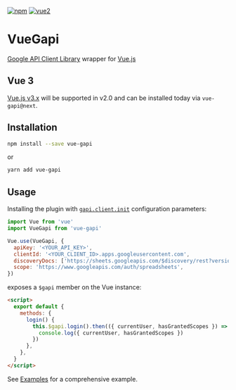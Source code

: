 [![npm](https://img.shields.io/npm/v/vue-gapi.svg)](https://www.npmjs.com/package/vue-gapi) [![vue2](https://img.shields.io/badge/vue-2.x-brightgreen.svg)](https://vuejs.org/)

# VueGapi

[Google API Client Library](https://github.com/google/google-api-javascript-client) wrapper for [Vue.js](https://vuejs.org/)

## Vue 3

[Vue.js v3.x](https://v3.vuejs.org/) will be supported in v2.0 and can be installed today via `vue-gapi@next`.

## Installation

```bash
npm install --save vue-gapi
```

or

```bash
yarn add vue-gapi
```

## Usage

Installing the plugin with [`gapi.client.init`](https://github.com/google/google-api-javascript-client/blob/master/docs/reference.md#----gapiclientinitargs--) configuration parameters:

```js
import Vue from 'vue'
import VueGapi from 'vue-gapi'

Vue.use(VueGapi, {
  apiKey: '<YOUR_API_KEY>',
  clientId: '<YOUR_CLIENT_ID>.apps.googleusercontent.com',
  discoveryDocs: ['https://sheets.googleapis.com/$discovery/rest?version=v4'],
  scope: 'https://www.googleapis.com/auth/spreadsheets',
})
```

exposes a `$gapi` member on the Vue instance:

```html
<script>
  export default {
    methods: {
      login() {
        this.$gapi.login().then(({ currentUser, hasGrantedScopes }) => {
          console.log({ currentUser, hasGrantedScopes })
        })
      },
    },
  }
</script>
```

See [Examples](https://vue-gapi.github.io/vue-gapi/examples/authentication.html) for a comprehensive example.
